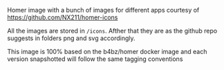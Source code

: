 Homer image with a bunch of images for different apps courtesy of https://github.com/NX211/homer-icons

All the images are stored in `/icons`. Afther that they are as the github repo suggests in folders png and svg accordingly.

This image is 100% based on the b4bz/homer docker image and each version snapshotted will follow the same 
tagging conventions